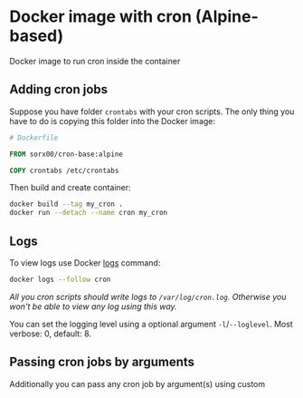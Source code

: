# Docker image with cron (Alpine-based)

Docker image to run cron inside the container

## Adding cron jobs

Suppose you have folder `crontabs` with your cron scripts. The only thing you have to do is copying this folder into the Docker image:

```Dockerfile
# Dockerfile

FROM sorx00/cron-base:alpine

COPY crontabs /etc/crontabs
```

Then build and create container:

```bash
docker build --tag my_cron .
docker run --detach --name cron my_cron
```

## Logs

To view logs use Docker [logs](https://docs.docker.com/engine/reference/commandline/logs/) command:

```bash
docker logs --follow cron
```

*All you cron scripts should write logs to `/var/log/cron.log`. Otherwise you won't be able to view any log using this way.*

You can set the logging level using a optional argument `-l`/`--loglevel`. Most verbose: 0, default: 8.

## Passing cron jobs by arguments

Additionally you can pass any cron job by argument(s) using custom command at the moment of container creation (providing optional user with `-u`/`--user` option):

```bash
docker run --detach --name cron sorx00/cron-base:alpine --user www-data \
    "0 1 \* \* \* echo '01:00 AM' >> /var/log/cron.log 2>&1" \
    "0 0 1 1 \* echo 'Happy New Year!!' >> /var/log/cron.log 2>&1"
```

## Passing additional entrypoint by argument

You can pass own script or another executable file to run before `crond`.

```bash
docker run sorx00/cron-base:alpine init-script.sh --loglevel 0
```

## Environ variables

Almost any environ variable you passed to the Docker will be visible to your cron scripts. With the exception of `$SHELL`, `$PATH`, `$PWD`, `$USER`, etc.

```bash
docker run --tty --rm --interactive --env MY_VAR=foo sorx00/cron-base:alpine \
    "\* \* \* \* \* env >> /var/log/cron.log 2>&1"
```

## Special Environ variables

### `CRONTABS_DIR`

This Environ variable let you provide custom `crontabs` directory location which will be used instead of default one (`/etc/crontabs`):

```bash
docker run --detach --name cron --env CRONTABS_DIR=/etc/my_app/crontabs sorx00/cron-base:alpine
```

This may be very useful when you create more then one Docker container from a single image with different cron jobs per container.
